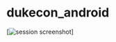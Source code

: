 # dukecon_android

[![session screenshot](https://github.com/dukecon/dukecon_android/raw/develop/img/screen1.png)]

